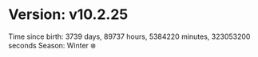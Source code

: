 # Version: v10.2.25
Time since birth: 3739 days, 89737 hours, 5384220 minutes, 323053200 seconds
Season: Winter ❄️
